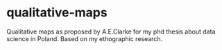 # qualitative-maps
Qualitative maps as proposed by A.E.Clarke for my phd thesis about data science in Poland. Based on my ethographic research.
